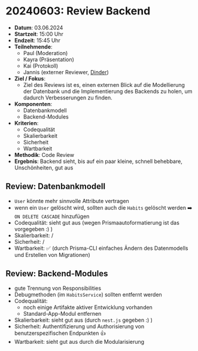 # 20240603: Review Backend

- **Datum**: 03.06.2024
- **Startzeit**: 15:00 Uhr
- **Endzeit**: 15:45 Uhr
- **Teilnehmende**:
  - Paul (Moderation)
  - Kayra (Präsentation)
  - Kai (Protokoll)
  - Jannis (externer Reviewer, [Dinder](https://github.com/dhbw-ka-tinf22b5-dinder/Dinder/discussions))
- **Ziel / Fokus**:
  - Ziel des Reviews ist es, einen externen Blick auf die Modellierung der Datenbank und die Implementierung des Backends zu holen, um dadurch Verbesserungen zu finden.
- **Komponenten**:
  - Datenbankmodell
  - Backend-Modules
- **Kriterien**:
  - Codequalität
  - Skalierbarkeit
  - Sicherheit
  - Wartbarkeit
- **Methodik**: Code Review
- **Ergebnis**: Backend sieht, bis auf ein paar kleine, schnell behebbare, Unschönheiten, gut aus

## Review: Datenbankmodell
- `User` könnte mehr sinnvolle Attribute vertragen
- wenn ein `User` gelöscht wird, sollten auch die `Habits` gelöscht werden ➡️ `ON DELETE CASCADE` hinzufügen
- Codequalität: sieht gut aus (wegen Prismaautoformatierung ist das vorgegeben :) )
- Skalierbarkeit: /
- Sicherheit: /
- Wartbarkeit: ✅ (durch Prisma-CLI einfaches Ändern des Datenmodells und Erstellen von Migrationen)

## Review: Backend-Modules
- gute Trennung von Responsibilities
- Debugmethoden (im `HabitsService`) sollten entfernt werden
- Codequalität:
  - noch einige Artifakte aktiver Entwicklung vorhanden
  - Standard-App-Modul entfernen
- Skalierbarkeit: sieht gut aus (durch `nest.js` gegeben :) )
- Sicherheit: Authentifizierung und Authorisierung von benutzerspezifischen Endpunkten 👍
- Wartbarkeit: sieht gut aus durch die Modularisierung